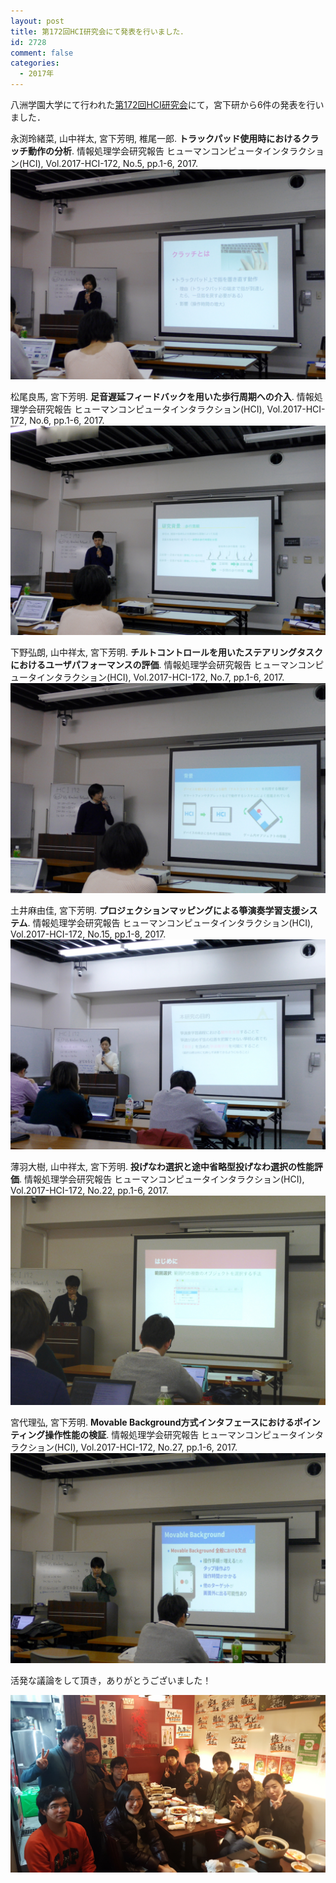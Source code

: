 ```yaml
---
layout: post
title: 第172回HCI研究会にて発表を行いました．
id: 2728
comment: false
categories:
  - 2017年
---
```


八洲学園大学にて行われた[第172回HCI研究会](http://www.sighci.jp/events/sig/172)にて，宮下研から6件の発表を行いました．




永渕玲緒菜, 山中祥太, 宮下芳明, 椎尾一郎. **トラックパッド使用時におけるクラッチ動作の分析**. 情報処理学会研究報告 ヒューマンコンピュータインタラクション(HCI), Vol.2017-HCI-172, No.5, pp.1-6, 2017.
![](/wp-content/uploads/2017/03/HCI172_nagafuchi.jpg)

松尾良馬, 宮下芳明. **足音遅延フィードバックを用いた歩行周期への介入**. 情報処理学会研究報告 ヒューマンコンピュータインタラクション(HCI), Vol.2017-HCI-172, No.6, pp.1-6, 2017.
![](/wp-content/uploads/2017/03/HCI172_matsuo.jpg)

下野弘朗, 山中祥太, 宮下芳明. **チルトコントロールを用いたステアリングタスクにおけるユーザパフォーマンスの評価**. 情報処理学会研究報告 ヒューマンコンピュータインタラクション(HCI), Vol.2017-HCI-172, No.7, pp.1-6, 2017.
![](/wp-content/uploads/2017/03/HCI172_shimono.jpg)

土井麻由佳, 宮下芳明. **プロジェクションマッピングによる箏演奏学習支援システム**. 情報処理学会研究報告 ヒューマンコンピュータインタラクション(HCI), Vol.2017-HCI-172, No.15, pp.1-8, 2017.
![](/wp-content/uploads/2017/03/HCI172_doi.jpg)

薄羽大樹, 山中祥太, 宮下芳明. **投げなわ選択と途中省略型投げなわ選択の性能評価**. 情報処理学会研究報告 ヒューマンコンピュータインタラクション(HCI), Vol.2017-HCI-172, No.22, pp.1-6, 2017.
![](/wp-content/uploads/2017/03/HCI172_usuba.jpg)

宮代理弘, 宮下芳明. **Movable Background方式インタフェースにおけるポインティング操作性能の検証**. 情報処理学会研究報告 ヒューマンコンピュータインタラクション(HCI), Vol.2017-HCI-172, No.27, pp.1-6, 2017.
![](/wp-content/uploads/2017/03/HCI172_miyashiro.jpg)



活発な議論をして頂き，ありがとうございました！

![](/wp-content/uploads/2017/03/HCI172_PDS.jpg)
